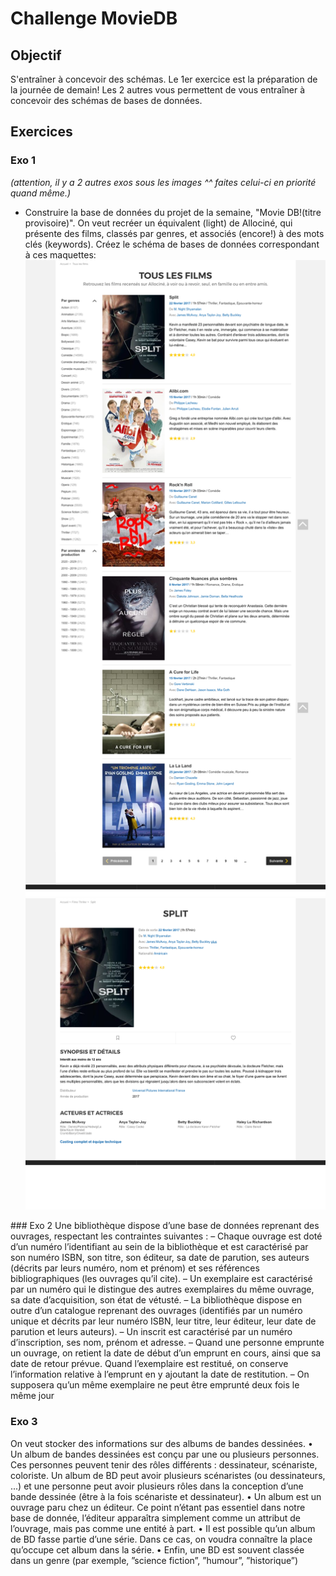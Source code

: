 # Challenge MovieDB

## Objectif
S'entraîner à concevoir des schémas.
Le 1er exercice est la préparation de la journée de demain!
Les 2 autres vous permettent de vous entraîner à concevoir des schémas de bases de données.


## Exercices
### Exo 1
*(attention, il y a 2 autres exos sous les images ^^ faites celui-ci en priorité quand même.)*   
- Construire la base de données du projet de la semaine, "Movie DB!(titre provisoire)".
On veut recréer un équivalent (light) de Allociné, qui présente des films, classés par genres, et associés (encore!) à des mots clés (keywords).
Créez le schéma de bases de données correspondant à ces maquettes:
![allmovies.png](allmovies.png)
![onemovie.png](onemovie.png)


### Exo 2
Une bibliothèque dispose d’une base de données reprenant des ouvrages, respectant les contraintes suivantes :
– Chaque ouvrage est doté d’un numéro l’identifiant au sein de la bibliothèque et est caractérisé par son numéro ISBN, son titre, son éditeur, sa date de parution, ses auteurs (décrits par leurs numéro, nom et prénom) et ses références bibliographiques (les ouvrages qu’il cite).
– Un exemplaire est caractérisé par un numéro qui le distingue des autres exemplaires du même ouvrage, sa date d’acquisition, son état de vétusté.
– La bibliothèque dispose en outre d’un catalogue reprenant des ouvrages (identifiés par un numéro unique et décrits par leur numéro ISBN, leur titre, leur éditeur, leur date de parution et leurs auteurs).
– Un inscrit est caractérisé par un numéro d’inscription, ses nom, prénom et adresse.
– Quand une personne emprunte un ouvrage, on retient la date de début d’un emprunt en cours, ainsi que sa date de retour prévue. Quand l’exemplaire est
restitué, on conserve l’information relative à l’emprunt en y ajoutant la date de restitution.
– On supposera qu’un même exemplaire ne peut être emprunté deux fois le même
jour

### Exo 3
On veut stocker des informations sur des albums de bandes dessinées.
• Un album de bandes dessinées est conçu par une ou plusieurs personnes. Ces personnes
peuvent tenir des rôles différents : dessinateur, scénariste, coloriste. Un album de
BD peut avoir plusieurs scénaristes (ou dessinateurs, ...) et une personne peut avoir
plusieurs rôles dans la conception d’une bande dessinée (être à la fois scénariste et
dessinateur).
• Un album est un ouvrage paru chez un éditeur. Ce point n’étant pas essentiel dans
notre base de donnée, l’éditeur apparaîtra simplement comme un attribut de l’ouvrage,
mais pas comme une entité à part.
• Il est possible qu’un album de BD fasse partie d’une série. Dans ce cas, on voudra
connaître la place qu’occupe cet album dans la série.
• Enfin, une BD est souvent classée dans un genre (par exemple, ”science fiction”, ”humour”,
”historique”)
